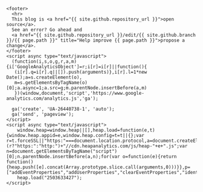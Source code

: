    <footer>
      <hr>
      This blog is <a href="{{ site.github.repository_url }}">open source</a>.
      See an error? Go ahead and
      <a href="{{ site.github.repository_url }}/edit/{{ site.github.branch }}/{{ page.path }}" title="Help improve {{ page.path }}">propose a change</a>.
    </footer>
    <script async type="text/javascript">
      (function(i,s,o,g,r,a,m){i['GoogleAnalyticsObject']=r;i[r]=i[r]||function(){
       (i[r].q=i[r].q||[]).push(arguments)},i[r].l=1*new Date();a=s.createElement(o),
       m=s.getElementsByTagName(o)[0];a.async=1;a.src=g;m.parentNode.insertBefore(a,m)
       })(window,document,'script','https://www.google-analytics.com/analytics.js','ga');

      ga('create', 'UA-26440738-1', 'auto');
      ga('send', 'pageview');
    </script>
    <script async type="text/javascript">
        window.heap=window.heap||[],heap.load=function(e,t){window.heap.appid=e,window.heap.config=t=t||{};var r=t.forceSSL||"https:"===document.location.protocol,a=document.createElement("script");a.type="text/javascript",a.async=!0,a.src=(r?"https:":"http:")+"//cdn.heapanalytics.com/js/heap-"+e+".js";var n=document.getElementsByTagName("script")[0];n.parentNode.insertBefore(a,n);for(var o=function(e){return function(){heap.push([e].concat(Array.prototype.slice.call(arguments,0)))}},p=["addEventProperties","addUserProperties","clearEventProperties","identify","removeEventProperty","setEventProperties","track","unsetEventProperty"],c=0;c<p.length;c++)heap[p[c]]=o(p[c])};
        heap.load("2503633427");
    </script>
   <!-- Facebook Pixel Code -->
   <script>
   !function(f,b,e,v,n,t,s){if(f.fbq)return;n=f.fbq=function(){n.callMethod?
   n.callMethod.apply(n,arguments):n.queue.push(arguments)};if(!f._fbq)f._fbq=n;
   n.push=n;n.loaded=!0;n.version='2.0';n.queue=[];t=b.createElement(e);t.async=!0;
   t.src=v;s=b.getElementsByTagName(e)[0];s.parentNode.insertBefore(t,s)}(window,
   document,'script','https://connect.facebook.net/en_US/fbevents.js');
   fbq('init', '1052335104872521', {
   em: 'insert_email_variable,'
   });
   fbq('track', 'PageView');
   </script>
   <noscript><img height="1" width="1" style="display:none"
   src="https://www.facebook.com/tr?id=1052335104872521&ev=PageView&noscript=1"
   /></noscript>
   <!-- DO NOT MODIFY -->
   <!-- End Facebook Pixel Code -->
